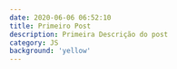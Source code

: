 ```yaml
---
date: 2020-06-06 06:52:10
title: Primeiro Post
description: Primeira Descrição do post
category: JS
background: 'yellow'
---
```

